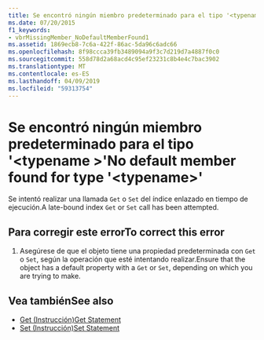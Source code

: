 ```yaml
---
title: Se encontró ningún miembro predeterminado para el tipo '<typename>'
ms.date: 07/20/2015
f1_keywords:
- vbrMissingMember_NoDefaultMemberFound1
ms.assetid: 1869ecb8-7c6a-422f-86ac-5da96c6adc66
ms.openlocfilehash: 8f98ccca39fb3489094a9f3c7d219d7a4887f0c0
ms.sourcegitcommit: 558d78d2a68acd4c95ef23231c8b4e4c7bac3902
ms.translationtype: MT
ms.contentlocale: es-ES
ms.lasthandoff: 04/09/2019
ms.locfileid: "59313754"
---
```

# <a name="no-default-member-found-for-type-typename"></a><span data-ttu-id="e85d6-102">Se encontró ningún miembro predeterminado para el tipo '\<typename >'</span><span class="sxs-lookup"><span data-stu-id="e85d6-102">No default member found for type '\<typename>'</span></span>
<span data-ttu-id="e85d6-103">Se intentó realizar una llamada `Get` o `Set` del índice enlazado en tiempo de ejecución.</span><span class="sxs-lookup"><span data-stu-id="e85d6-103">A late-bound index `Get` or `Set` call has been attempted.</span></span>  
  
## <a name="to-correct-this-error"></a><span data-ttu-id="e85d6-104">Para corregir este error</span><span class="sxs-lookup"><span data-stu-id="e85d6-104">To correct this error</span></span>  
  
1. <span data-ttu-id="e85d6-105">Asegúrese de que el objeto tiene una propiedad predeterminada con `Get` o `Set`, según la operación que esté intentando realizar.</span><span class="sxs-lookup"><span data-stu-id="e85d6-105">Ensure that the object has a default property with a `Get` or `Set`, depending on which you are trying to make.</span></span>  
  
## <a name="see-also"></a><span data-ttu-id="e85d6-106">Vea también</span><span class="sxs-lookup"><span data-stu-id="e85d6-106">See also</span></span>

- [<span data-ttu-id="e85d6-107">Get (Instrucción)</span><span class="sxs-lookup"><span data-stu-id="e85d6-107">Get Statement</span></span>](../../visual-basic/language-reference/statements/get-statement.md)
- [<span data-ttu-id="e85d6-108">Set (Instrucción)</span><span class="sxs-lookup"><span data-stu-id="e85d6-108">Set Statement</span></span>](../../visual-basic/language-reference/statements/set-statement.md)
